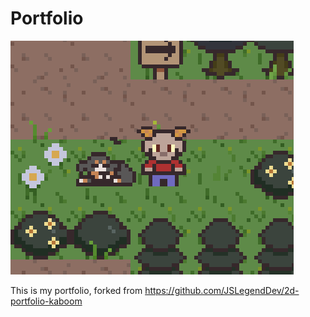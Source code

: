 # Portfolio

![A screenshot of the project](./thumbnail.png)

This is my portfolio, forked from https://github.com/JSLegendDev/2d-portfolio-kaboom
